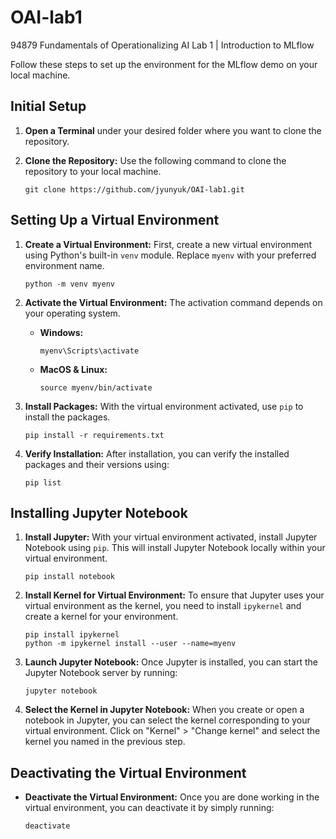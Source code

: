 # OAI-lab1
94879 Fundamentals of Operationalizing AI Lab 1 | Introduction to MLflow

Follow these steps to set up the environment for the MLflow demo on your local machine.

## Initial Setup

1. **Open a Terminal** under your desired folder where you want to clone the repository.

2. **Clone the Repository:** Use the following command to clone the repository to your local machine. 
    ```
    git clone https://github.com/jyunyuk/OAI-lab1.git
    ```

## Setting Up a Virtual Environment

1. **Create a Virtual Environment:** First, create a new virtual environment using Python's built-in `venv` module. Replace `myenv` with your preferred environment name.
    ```
    python -m venv myenv
    ```

2. **Activate the Virtual Environment:** The activation command depends on your operating system.

    - **Windows:**
        ```
        myenv\Scripts\activate
        ```

    - **MacOS & Linux:**
        ```
        source myenv/bin/activate
        ```

3. **Install Packages:** With the virtual environment activated, use `pip` to install the packages.
    ```
    pip install -r requirements.txt
    ```

4. **Verify Installation:** After installation, you can verify the installed packages and their versions using:
    ```
    pip list
    ```

## Installing Jupyter Notebook

1. **Install Jupyter:** With your virtual environment activated, install Jupyter Notebook using `pip`. This will install Jupyter Notebook locally within your virtual environment.
    ```
    pip install notebook
    ```

2. **Install Kernel for Virtual Environment:** To ensure that Jupyter uses your virtual environment as the kernel, you need to install `ipykernel` and create a kernel for your environment.
    ```
    pip install ipykernel
    python -m ipykernel install --user --name=myenv
    ```

3. **Launch Jupyter Notebook:** Once Jupyter is installed, you can start the Jupyter Notebook server by running:
    ```
    jupyter notebook
    ```

4. **Select the Kernel in Jupyter Notebook:** When you create or open a notebook in Jupyter, you can select the kernel corresponding to your virtual environment. Click on "Kernel" > "Change kernel" and select the kernel you named in the previous step.

## Deactivating the Virtual Environment

- **Deactivate the Virtual Environment:** Once you are done working in the virtual environment, you can deactivate it by simply running:
    ```
    deactivate
    ```

